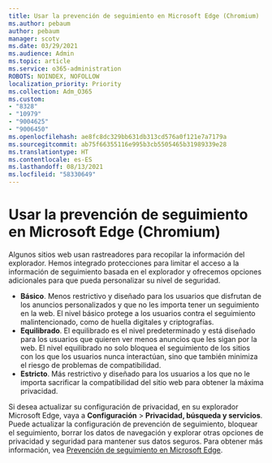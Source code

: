 ```yaml
---
title: Usar la prevención de seguimiento en Microsoft Edge (Chromium)
ms.author: pebaum
author: pebaum
manager: scotv
ms.date: 03/29/2021
ms.audience: Admin
ms.topic: article
ms.service: o365-administration
ROBOTS: NOINDEX, NOFOLLOW
localization_priority: Priority
ms.collection: Adm_O365
ms.custom:
- "8328"
- "10979"
- "9004625"
- "9006450"
ms.openlocfilehash: ae8fc8dc329bb631db313cd576a0f121e7a7179a
ms.sourcegitcommit: ab75f66355116e995b3cb5505465b31989339e28
ms.translationtype: HT
ms.contentlocale: es-ES
ms.lasthandoff: 08/13/2021
ms.locfileid: "58330649"
---
```

# <a name="use-tracking-prevention-in-microsoft-edge-chromium"></a>Usar la prevención de seguimiento en Microsoft Edge (Chromium)

Algunos sitios web usan rastreadores para recopilar la información del explorador. Hemos integrado protecciones para limitar el acceso a la información de seguimiento basada en el explorador y ofrecemos opciones adicionales para que pueda personalizar su nivel de seguridad.

- **Básico**. Menos restrictivo y diseñado para los usuarios que disfrutan de los anuncios personalizados y que no les importa tener un seguimiento en la web. El nivel básico protege a los usuarios contra el seguimiento malintencionado, como de huella digitales y criptografías.
- **Equilibrado**. El equilibrado es el nivel predeterminado y está diseñado para los usuarios que quieren ver menos anuncios que les sigan por la web. El nivel equilibrado no solo bloquea el seguimiento de los sitios con los que los usuarios nunca interactúan, sino que también minimiza el riesgo de problemas de compatibilidad.
- **Estricto**. Más restrictivo y diseñado para los usuarios a los que no le importa sacrificar la compatibilidad del sitio web para obtener la máxima privacidad.

Si desea actualizar su configuración de privacidad, en su explorador Microsoft Edge, vaya a **Configuración** > **Privacidad, búsqueda y servicios**. Puede actualizar la configuración de prevención de seguimiento, bloquear el seguimiento, borrar los datos de navegación y explorar otras opciones de privacidad y seguridad para mantener sus datos seguros. Para obtener más información, vea [Prevención de seguimiento en Microsoft Edge](https://docs.microsoft.com/microsoft-edge/web-platform/tracking-prevention). 